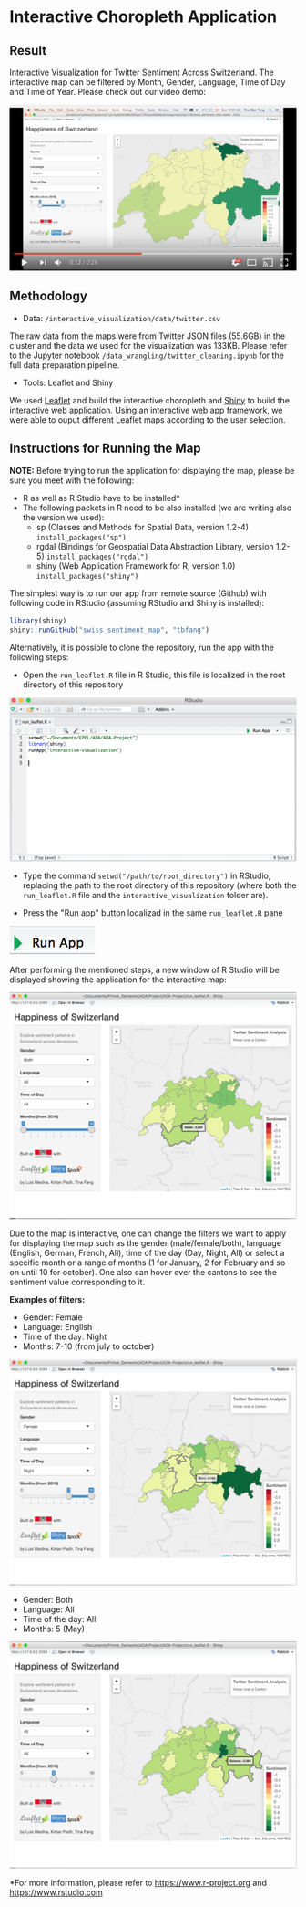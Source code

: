 # Interactive Choropleth Application

## Result

Interactive Visualization for Twitter Sentiment Across Switzerland. The interactive map can be filtered by Month, Gender, Language, Time of Day and Time of Year. Please check out our video demo:

[![Alt text](images_readme/youtube_choropleth.png)](https://www.youtube.com/watch?v=qdTp-QBqTcc)

## Methodology

* Data: `/interactive_visualization/data/twitter.csv`

The raw data from the maps were from Twitter JSON files (55.6GB) in the cluster and the data we used for the visualization was 133KB. Please refer to the Jupyter notebook `/data_wrangling/twitter_cleaning.ipynb` for the full data preparation pipeline. 

* Tools: Leaflet and Shiny

We used [Leaflet](https://rstudio.github.io/leaflet) and build the interactive choropleth and [Shiny](https://rstudio.github.io/leaflet) to build the interactive web application. Using an interactive web app framework, we were able to ouput different Leaflet maps according to the user selection.

## Instructions for Running the Map

**NOTE:** Before trying to run the application for displaying the map, please be sure you meet with the following:

* R as well as R Studio have to be installed\*
* The following packets in R need to be also installed (we are writing also the version we used):
  * sp (Classes and Methods for Spatial Data, version 1.2-4)  `install_packages("sp")`
  * rgdal (Bindings for Geospatial Data Abstraction Library, version 1.2-5) `install_packages("rgdal")`
  * shiny (Web Application Framework for R, version 1.0) `install_packages("shiny")`

The simplest way is to run our app from remote source (Github) with following code in RStudio (assuming RStudio and Shiny is installed):

```R
library(shiny)
shiny::runGitHub("swiss_sentiment_map", "tbfang")
```

Alternatively, it is possible to clone the repository, run the app with the following steps:

* Open the `run_leaflet.R` file in R Studio, this file is localized in the root directory of this repository

![image](images_readme/1.png)

* Type the command `setwd("/path/to/root_directory")` in RStudio, replacing the path to the root directory of this repository (where both the `run_leaflet.R` file and the `interactive_visualization` folder are).

* Press the "Run app" button localizad in the same `run_leaflet.R` pane

![image](images_readme/run_app_b.png)

After performing the mentioned steps, a new window of R Studio will be displayed showing the application for the interactive map:

![image](images_readme/4.png)

Due to the map is interactive, one can change the filters we want to apply for displaying the map such as the gender (male/female/both), language (English, German, French, All), time of the day (Day, Night, All) or select a specific month or a range of months (1 for January, 2 for February and so on until 10 for october). One also can hover over the cantons to see the sentiment value corresponding to it.

**Examples of filters:**
* Gender: Female
* Language: English
* Time of the day: Night
* Months: 7-10 (from july to october)

![image](images_readme/5.png)

* Gender: Both
* Language: All
* Time of the day: All
* Months: 5 (May)

![image](images_readme/6.png)

\*For more information, please refer to https://www.r-project.org and https://www.rstudio.com
